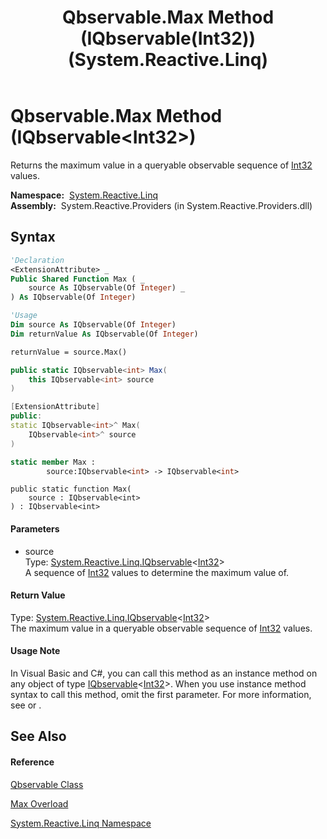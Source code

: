 ﻿---
title: Qbservable.Max Method (IQbservable(Int32)) (System.Reactive.Linq)
TOCTitle: Max Method (IQbservable(Int32))
ms:assetid: M:System.Reactive.Linq.Qbservable.Max(System.Reactive.Linq.IQbservable{System.Int32})
ms:mtpsurl: https://msdn.microsoft.com/en-us/library/system.reactive.linq.qbservable.max(v=VS.103)
ms:contentKeyID: 36069870
ms.date: 06/28/2011
mtps_version: v=VS.103
dev_langs:
- vb
- csharp
- c++
- fsharp
- jscript
---

# Qbservable.Max Method (IQbservable\<Int32\>)

Returns the maximum value in a queryable observable sequence of [Int32](https://msdn.microsoft.com/en-us/library/td2s409d) values.

**Namespace:**  [System.Reactive.Linq](hh211929\(v=vs.103\).md)  
**Assembly:**  System.Reactive.Providers (in System.Reactive.Providers.dll)

## Syntax

``` vb
'Declaration
<ExtensionAttribute> _
Public Shared Function Max ( _
    source As IQbservable(Of Integer) _
) As IQbservable(Of Integer)
```

``` vb
'Usage
Dim source As IQbservable(Of Integer)
Dim returnValue As IQbservable(Of Integer)

returnValue = source.Max()
```

``` csharp
public static IQbservable<int> Max(
    this IQbservable<int> source
)
```

``` c++
[ExtensionAttribute]
public:
static IQbservable<int>^ Max(
    IQbservable<int>^ source
)
```

``` fsharp
static member Max : 
        source:IQbservable<int> -> IQbservable<int> 
```

``` jscript
public static function Max(
    source : IQbservable<int>
) : IQbservable<int>
```

#### Parameters

  - source  
    Type: [System.Reactive.Linq.IQbservable](hh229328\(v=vs.103\).md)\<[Int32](https://msdn.microsoft.com/en-us/library/td2s409d)\>  
    A sequence of [Int32](https://msdn.microsoft.com/en-us/library/td2s409d) values to determine the maximum value of.  

#### Return Value

Type: [System.Reactive.Linq.IQbservable](hh229328\(v=vs.103\).md)\<[Int32](https://msdn.microsoft.com/en-us/library/td2s409d)\>  
The maximum value in a queryable observable sequence of [Int32](https://msdn.microsoft.com/en-us/library/td2s409d) values.  

#### Usage Note

In Visual Basic and C\#, you can call this method as an instance method on any object of type [IQbservable](hh229328\(v=vs.103\).md)\<[Int32](https://msdn.microsoft.com/en-us/library/td2s409d)\>. When you use instance method syntax to call this method, omit the first parameter. For more information, see [](https://msdn.microsoft.com/en-us/library/Bb384936) or [](https://msdn.microsoft.com/en-us/library/Bb383977).

## See Also

#### Reference

[Qbservable Class](hh211693\(v=vs.103\).md)

[Max Overload](hh212079\(v=vs.103\).md)

[System.Reactive.Linq Namespace](hh211929\(v=vs.103\).md)

